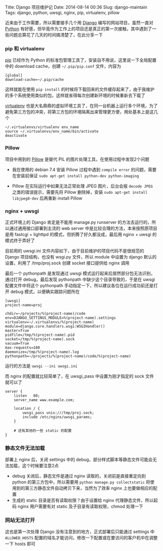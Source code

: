 Title: Django 项目维护记
Date: 2014-08-14 00:36
Slug: django-maintain
Tags: django, python, uwsgi, nginx, pip, virtualenv, pillow

近来由于工作需要，所以需要接手几个用 [Django](https://www.djangoproject.com) 编写的网站项目，虽然一直对 [Python](https://www.python.org/) 有好感，但毕竟作为工作上的项目还是真正的第一次接触，其中遇到了一些问题总算花了几天的时间搞清楚了，在此分享一下

### pip 和 virtualenv

[pip](https://pip.pypa.io/en/latest/) 已经作为 Python 的标准包管理工具了，安装自不用说，这里说一下全局配置中的 download cache，创建 `~/.pip/pip.conf` 文件，内容为
```
[global]
download-cache=~/.pip/cache
```
这样就能在使用 `pip install` 的时候将下载回来的文件缓存起来了，由于我维护的多个系统使用类似的包，这样就省得每次创建新环境的时候重新去下载了

[virtualenv](http://virtualenv.readthedocs.org/en/latest/) 也是大名鼎鼎的虚拟环境工具了，在同一台机器上运行多个环境，为了避免第三方包的冲突，将第三方包的环境隔离出来管理更方便，用处基本上是这几个
```
~/.virtualenvs/virtualenv env_name
source ~/.virtualenvs/env_name/bin/activate
deactivate
```

### Pillow

项目中用到的 [Pillow](https://pillow.readthedocs.org/en/latest/) 是替代 PIL 的图片处理工具，在使用过程中发现2个问题

* 我在使用的 debian 7.4 安装 Pillow 过程中遇到 `compile error` 的问题，需要在安装前保证 `sudo apt-get install python-dev python-imaging`

* Pillow 在实际运行中如果无法正常处理 JPEG 图片，后台会报 `decode JPEG` 之类的错误提示，需要先将 Pillow 删除掉，安装 `sudo apt-get install libjpeg8-dev` 后再重新 install Pillow

### nginx + uwsgi

正式环境上的 Django 肯定是不能用 manage.py runserver 的方法去运行的，所以通过通用接口部署到主流的 web server 中是比较合理的方法，本来按照原项目是用 fastcgi + lighttpd 的模式，但折腾了好久都没成，最后用 nginx + uwsgi 的模式终于弄好了

目前用的 uwsgi.ini 文件内容如下，由于目前维护的项目代码不是很规范的 Django 项目结构，也没有 wsgi.py 文件，所以 module 中设置为 django 默认的设置，利用了 /tmp/proj.sock 创建 socket 接口提供给 nginx 调用

最后一个 pythonpath 是发现通过 uwsgi 模式运行起来后居然部分包无法识别，通过打开 debug，最后发现 pythonpath 中缺少这个目录导致的，于是在 uwsgi 配置文件中将这个 pythonpath 手动指定一下，所以建议各位在运行成功前还是打开 debug 模式，以便确实跟踪问题所在
```
[uwsgi]
project-name=proj

chdir=~/projects/%(project-name)/code
env=DJANGO_SETTINGS_MODULE=%(project-name).settings
virtualenv=~/.virtualenvs/%(project-name)
module=django.core.handlers.wsgi:WSGIHandler()
master=True
pidfile=/tmp/%(project-name).pid
socket=/tmp/%(project-name).sock
vacuum=True
max-requests=100
daemonize=/tmp/%(project-name).log
pythonpath=~/projects/%(project-name)/code/%(project-name)
```

运行的方法是 `uwsgi --ini uwsgi.ini`

而 nginx 的配置就比较简单了，在 uwsgi_pass 中设置为刚才指定的 sock 文件就可以了
```
server {
    listen   80;
    server_name www.example.com;

    location / {
        uwsgi_pass unix:///tmp/proj.sock;
        include /etc/nginx/uwsgi_params;
    }
    
    # 还有其他的一些 static 的配置
}
```

### 静态文件无法加载

部署上 nginx 后，关闭 settings 中的 debug，部分样式脚本等静态文件可能会无法加载，这个时候要注意2点

* debug 关闭后，静态文件是通过 nginx 读取的，关闭前是直接重定向到 python 的第三方包中，所以需要用 `python manage.py collectstatic` 将使用到的第三方静态文件自动拷贝下来，当然为了效率 nginx 上也要做相应的配置
* 生成的 static 目录是否有读取权限？由于设置给 nginx 代理静态文件，所以起码 nginx 用户需要有对 static 及子目录有读取权限，chmod 处理一下

### 网站无法打开

这也是第一次处理 Django 没有注意到的地方，正式部署后只能通过 settings 中 `ALLOWED_HOSTS` 配置的域名才能访问，修改一下配置或在要访问的客户机中在调整一下 hosts 即可